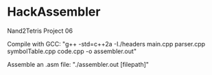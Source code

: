 # HackAssembler
Nand2Tetris Project 06

Compile with GCC:
"g++ -std=c++2a -I./headers main.cpp parser.cpp symbolTable.cpp code.cpp -o assembler.out"

Assemble an .asm file:
"./assembler.out [filepath]"
